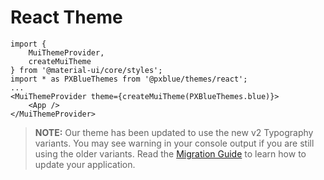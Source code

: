 # React Theme
```
import { 
    MuiThemeProvider, 
    createMuiTheme 
} from '@material-ui/core/styles';
import * as PXBlueThemes from '@pxblue/themes/react';
...
<MuiThemeProvider theme={createMuiTheme(PXBlueThemes.blue)}>
    <App />
</MuiThemeProvider>
```
>**NOTE:** Our theme has been updated to use the new v2 Typography variants. You may see warning in your console output if you are still using the older variants. Read the [Migration Guide](https://material-ui.com/style/typography/#migration-to-typography-v2) to learn how to update your application.
